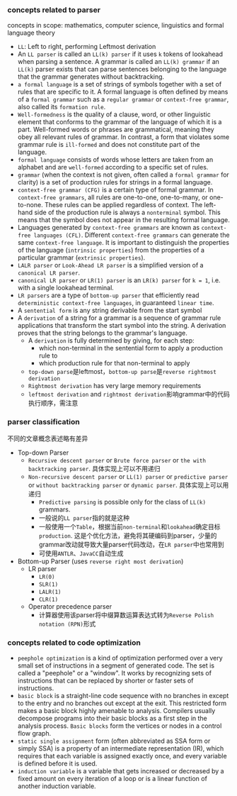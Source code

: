 ### concepts related to parser
concepts in scope: mathematics, computer science, linguistics and formal language theory
- `LL`: Left to right, performing Leftmost derivation
- An `LL parser` is called an `LL(k) parser` if it uses `k` tokens of lookahead when parsing a sentence. A grammar is called an `LL(k) grammar` if an `LL(k)` parser exists that can parse sentences belonging to the language that the grammar generates without backtracking.
- `a formal language` is a set of strings of symbols together with a set of rules that are specific to it. A formal language is often defined by means of a `formal grammar` such as a `regular grammar` or `context-free grammar`, also called its `formation rule`.
- `Well-formedness` is the quality of a clause, word, or other linguistic element that conforms to the grammar of the language of which it is a part. Well-formed words or phrases are grammatical, meaning they obey all relevant rules of grammar. In contrast, a form that violates some grammar rule is `ill-formed` and does not constitute part of the language.
- `formal language` consists of words whose letters are taken from an alphabet and are `well-formed` according to a specific set of rules.
- `grammar` (when the context is not given, often called a `formal grammar` for clarity) is a set of production rules for strings in a formal language.
- `context-free grammar (CFG)` is a certain type of formal grammar. In `context-free grammars`, all rules are one-to-one, one-to-many, or one-to-none. These rules can be applied regardless of context. The left-hand side of the production rule is always a `nonterminal` symbol. This means that the symbol does not appear in the resulting formal language.
- Languages generated by `context-free grammars` are known as `context-free languages (CFL)`. Different `context-free grammars` can generate the same `context-free language`. It is important to distinguish the properties of the language (`intrinsic properties`) from the properties of a particular grammar (`extrinsic properties`).
- `LALR parser` or `Look-Ahead LR parser` is a simplified version of a `canonical LR parser`.
- `canonical LR parser` or `LR(1) parser` is an `LR(k) parser` for `k = 1`, i.e. with a single lookahead terminal.
- `LR parsers` are a type of `bottom-up parser` that efficiently read `deterministic context-free languages`, in guaranteed `linear time`.
- A `sentential form` is any string derivable from the start symbol
- A `derivation` of a string for a grammar is a sequence of grammar rule applications that transform the start symbol into the string. A derivation proves that the string belongs to the grammar's language.
    - A `derivation` is fully determined by giving, for each step:
        - which non-terminal in the sentential form to apply a production rule to
        - which production rule for that non-terminal to apply
    - `top-down parse`是leftmost，`bottom-up parse`是`reverse rightmost derivation`
    - `Rightmost derivation` has very large memory requirements
    - `leftmost derivation` and `rightmost derivation`影响grammar中的代码执行顺序，需注意

### parser classification
不同的文章概念表述略有差异
- Top-down Parser
    - `Recursive descent parser` or `Brute force parser` or `the with backtracking parser`. 具体实现上可以不用递归
    - `Non-recursive descent parser` or `LL(1) parser` or `predictive parser` or `without backtracking parser` or `dynamic parser`. 具体实现上可以用递归
        - `Predictive parsing` is possible only for the class of `LL(k)` grammars. 
        - 一般说的`LL parser`指的就是这种
        - 一般使用一个`Table`，根据当前`non-terminal`和`lookahead`确定目标`production`. 这是个优化方法，避免将其硬编码到parser，少量的grammar改动就导致大量parser代码改动，在`LR parser`中也常用到
        - 可使用`ANTLR`、`JavaCC`自动生成
- Bottom-up Parser (uses `reverse right most derivation`)
    - LR parser
        - `LR(0)`
        - `SLR(1)`
        - `LALR(1)`
        - `CLR(1)`
    - Operator precedence parser
        - 计算器使用该parser将中缀算数运算表达式转为`Reverse Polish notation (RPN)`形式

### concepts related to code optimization
- `peephole optimization` is a kind of optimization performed over a very small set of instructions in a segment of generated code. The set is called a "peephole" or a "window". It works by recognizing sets of instructions that can be replaced by shorter or faster sets of instructions.
- `basic block` is a straight-line code sequence with no branches in except to the entry and no branches out except at the exit. This restricted form makes a basic block highly amenable to analysis. Compilers usually decompose programs into their basic blocks as a first step in the analysis process. `Basic blocks` form the vertices or nodes in a control flow graph.
- `static single assignment` form (often abbreviated as SSA form or simply SSA) is a property of an intermediate representation (IR), which requires that each variable is assigned exactly once, and every variable is defined before it is used.
- `induction variable` is a variable that gets increased or decreased by a fixed amount on every iteration of a loop or is a linear function of another induction variable.




